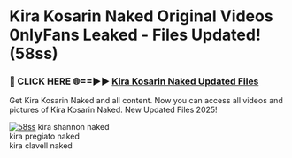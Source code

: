 # Kira Kosarin Naked Original Videos 0nlyFans Leaked - Files Updated! (58ss)

<h3>🔴 CLICK HERE 🌐==►► <a href="https://tinyurl.com/yckcrads" rel="nofollow">Kira Kosarin Naked Updated Files</a></h3>

Get Kira Kosarin Naked and all content. Now you can access all videos and pictures of Kira Kosarin Naked. New Updated Files 2025!

[![58ss](https://i.imgur.com/hpKpOFt.gif)](https://tinyurl.com/yckcrads)
kira shannon naked<br>
kira pregiato naked<br>
kira clavell naked